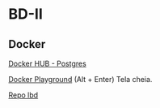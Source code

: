 # BD-II

## Docker
<a href="https://hub.docker.com/_/postgres">Docker HUB - Postgres</a></p>

<a href="https://labs.play-with-docker.com/">Docker Playground</a> (Alt + Enter) Tela cheia.</p>

<a href="https://github.com/vanborges/lbd">Repo lbd</p>
